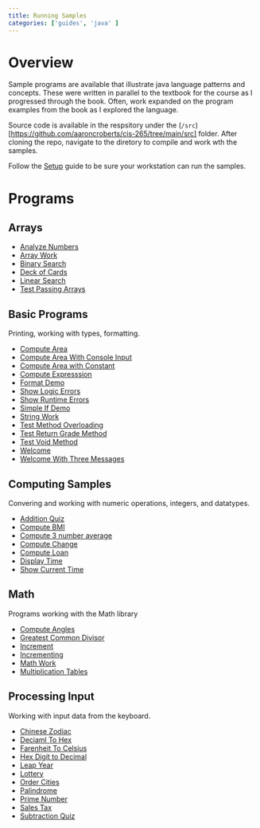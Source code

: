 ```yaml
---
title: Running Samples
categories: ['guides', 'java' ]
---
```


# Overview

Sample programs are available that illustrate java language patterns and concepts.  These were written in parallel to the textbook for the course as I progressed through the book.  Often, work expanded on the program examples from the book as I explored the language. 

Source code is available in the respsitory under the (`/src`)[https://github.com/aaroncroberts/cis-265/tree/main/src] folder.  After cloning the repo, navigate to the diretory to compile and work wth the samples.

Follow the [Setup](/programs/Setup) guide to be sure your workstation can run the samples.

# Programs

## Arrays

* [Analyze Numbers](../arrays/analyzenumbers)
* [Array Work](../arrays/arraywork)
* [Binary Search](../arrays/binarysearch)
* [Deck of Cards](../arrays/deckofcards)
* [Linear Search](../arrays/linearsearch)
* [Test Passing Arrays](../arrays/testpassarray)

## Basic Programs

Printing, working with types, formatting.

* [Compute Area](../basic/computearea)
* [Compute Area With Console Input](../basic/computeareawithconsoleinput)
* [Compute Area with Constant](../basic/computeareawithconstant)
* [Compute Expresssion](../basic/computeexpression)
* [Format Demo](../basic/formatdemo)
* [Show Logic Errors](../basic/showlogicerrors)
* [Show Runtime Errors](../basic/showruntimeerrors)
* [Simple If Demo](../basic/simpleifdemo)
* [String Work](../basic/stringwork)
* [Test Method Overloading](../basic/testmethodoverloading)
* [Test Return Grade Method](../basic/testreturngrademethod)
* [Test Void Method](../basic/testvoidmethod)
* [Welcome](../basic/welcome)
* [Welcome With Three Messages](../basic/welcomewiththreemessages)

## Computing Samples

Convering and working with numeric operations, integers, and datatypes.

* [Addition Quiz](./computing/additionquiz)
* [Compute BMI](./computing/computeAndInterpretbmi)
* [Compute 3 number average](./computing/computeaverage)
* [Compute Change](./computing/computechange)
* [Compute Loan](./computing/computeloan)
* [Display Time](./computing/displaytime)
* [Show Current Time](./computing/showcurrenttime)

## Math

Programs working with the Math library

* [Compute Angles](../math/computeangles)
* [Greatest Common Divisor](../math/greatestcommondivisor)
* [Increment](../math/increment)
* [Incrementing](../math/incrementing)
* [Math Work](../math/mathwork)
* [Multiplication Tables](../math/wultiplicationtable)

## Processing Input

Working with input data from the keyboard.  

* [Chinese Zodiac](../processing-input/chinesezodiac)
* [Deciaml To Hex](../processing-input/decimaltohex)
* [Farenheit To Celsius](../processing-input/farenheittocelsius)
* [Hex Digit to Decimal](../processing-input/hexdigittodecimal)
* [Leap Year](../processing-input/leapyear)
* [Lottery](../processing-input/lottery)
* [Order Cities](../processing-input/ordercities)
* [Palindrome](../processing-input/palindrome)
* [Prime Number](../processing-input/primenumber)
* [Sales Tax](../processing-input/salestax)
* [Subtraction Quiz](../processing-input/subtracionquiz)